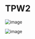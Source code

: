 # TPW2
![image](https://user-images.githubusercontent.com/102928927/198755656-b7799a3f-d7ab-45ca-b1db-23727832a7da.png)

![image](https://user-images.githubusercontent.com/102928927/223165333-4687a3f1-e305-44dd-8216-c064b66aaa58.png)

